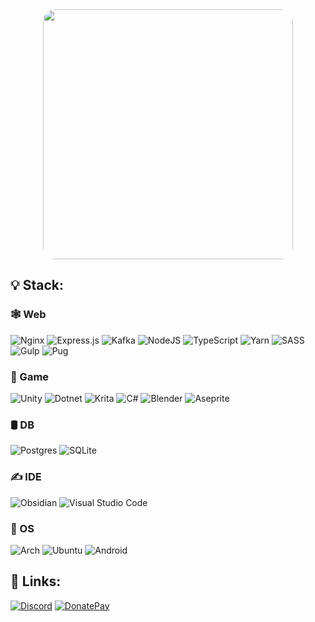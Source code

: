 <div align="center">
  <img src="https://i.pinimg.com/originals/7b/6d/ef/7b6def1234d467fcc28e77c9cc7e3eda.gif" style="border-radius: 20px; width: 400px;">
</div>

## 💡 Stack:

### 🕸️ Web

![Nginx](https://img.shields.io/badge/nginx-%23009639.svg?style=for-the-badge&logo=nginx&logoColor=white)
![Express.js](https://img.shields.io/badge/express-%23404d59.svg?style=for-the-badge&logo=express&logoColor=%2361DAFB)
![Kafka](https://img.shields.io/badge/Kafka-000?style=for-the-badge&logo=apachekafka)
![NodeJS](https://img.shields.io/badge/Node.js-43853D?style=for-the-badge&logo=node.js&logoColor=white)
![TypeScript](https://img.shields.io/badge/typescript-%23007ACC.svg?style=for-the-badge&logo=typescript&logoColor=white)
![Yarn](https://img.shields.io/badge/yarn-%232C8EBB.svg?style=for-the-badge&logo=yarn&logoColor=white)
![SASS](https://img.shields.io/badge/SASS-hotpink.svg?style=for-the-badge&logo=SASS&logoColor=white)
![Gulp](https://img.shields.io/badge/GULP-%23CF4647.svg?style=for-the-badge&logo=gulp&logoColor=white)
![Pug](https://img.shields.io/badge/Pug-d6b4a5?style=for-the-badge&logo=pug&logoColor=black)

### 🎲 Game
![Unity](https://img.shields.io/badge/unity-%23000000.svg?style=for-the-badge&logo=unity&logoColor=white)
![Dotnet](https://img.shields.io/badge/.NET-5C2D91?style=for-the-badge&logoColor=white)
![Krita](https://img.shields.io/badge/Krita-203759?style=for-the-badge&logo=krita&logoColor=EEF37B)
![C#](https://img.shields.io/badge/csharp-43853D.svg?style=for-the-badge&logo=csharp&logoColor=white)
![Blender](https://img.shields.io/badge/blender-%23F5792A.svg?style=for-the-badge&logo=blender&logoColor=white)
![Aseprite](https://img.shields.io/badge/Aseprite-FFFFFF?style=for-the-badge&logo=Aseprite&logoColor=#7D929E)


### 🛢 DB
![Postgres](https://img.shields.io/badge/postgres-%23316192.svg?style=for-the-badge&logo=postgresql&logoColor=white)
![SQLite](https://img.shields.io/badge/sqlite-%2307405e.svg?style=for-the-badge&logo=sqlite&logoColor=white)

### ✍️ IDE
![Obsidian](https://img.shields.io/badge/Obsidian-%23483699.svg?style=for-the-badge&logo=obsidian&logoColor=white)
![Visual Studio Code](https://img.shields.io/badge/Visual%20Studio%20Code-0078d7.svg?style=for-the-badge&logo=visual-studio-code&logoColor=white)

### 🐧 OS
![Arch](https://img.shields.io/badge/Arch%20Linux-1793D1?logo=arch-linux&logoColor=fff&style=for-the-badge)
![Ubuntu](https://img.shields.io/badge/Ubuntu-E95420?style=for-the-badge&logo=ubuntu&logoColor=white)
![Android](https://img.shields.io/badge/Android-3DDC84?style=for-the-badge&logo=android&logoColor=white)

## 📌 Links:

<div align="left">

[![Discord](https://img.shields.io/badge/Discord-%235865F2.svg?style=for-the-badge&logo=discord&logoColor=white)](https://discord.gg/yTACqmKdy4)
[![DonatePay](https://img.shields.io/badge/Donatepay-9fe856.svg?style=for-the-badge&logoColor=white)](https://new.donatepay.ru/@1270057)

</div>



